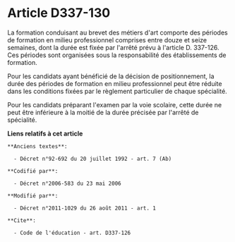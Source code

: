 # Article D337-130

La formation conduisant au brevet des métiers d'art comporte des périodes de formation en milieu professionnel comprises
entre douze et seize semaines, dont la durée est fixée par l'arrêté prévu à l'article D. 337-126. Ces périodes sont
organisées sous la responsabilité des établissements de formation. 

Pour les candidats ayant bénéficié de la décision de positionnement, la durée des périodes de formation en milieu
professionnel peut être réduite dans les conditions fixées par le règlement particulier de chaque spécialité. 

Pour les candidats préparant l'examen par la voie scolaire, cette durée ne peut être inférieure à la moitié de la durée
précisée par l'arrêté de spécialité.

**Liens relatifs à cet article**

	**Anciens textes**:

	  - Décret n°92-692 du 20 juillet 1992 - art. 7 (Ab)

	**Codifié par**:

	  - Décret n°2006-583 du 23 mai 2006

	**Modifié par**:

	  - Décret n°2011-1029 du 26 août 2011 - art. 1

	**Cite**:

	  - Code de l'éducation - art. D337-126
